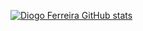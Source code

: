 [![Diogo Ferreira GitHub stats](https://diogofrr-readme-contadeatividades9199-gmailcom.vercel.app/api?username=anuraghazra)](https://github.com/anuraghazra/github-readme-stats)

